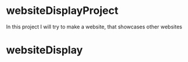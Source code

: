 # websiteDisplayProject
In this project I will try to make a website, that showcases other websites
# websiteDisplay
